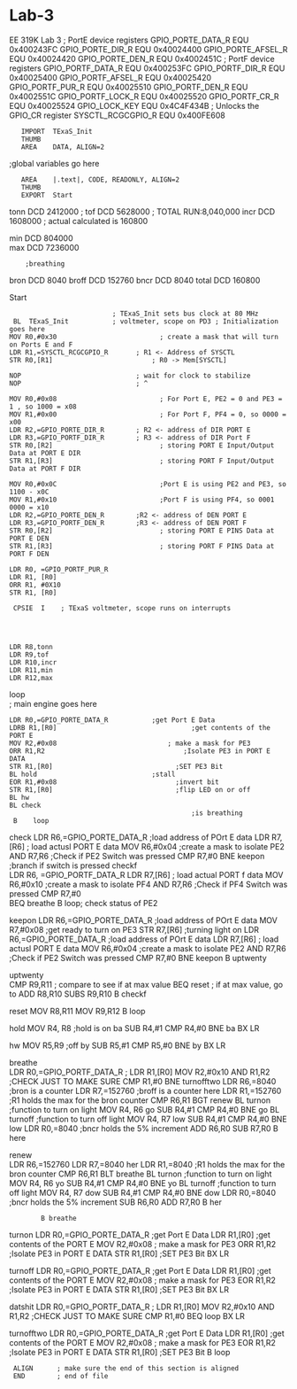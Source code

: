 # Lab-3
EE 319K Lab 3
; PortE device registers
 GPIO_PORTE_DATA_R  EQU 0x400243FC
 GPIO_PORTE_DIR_R   EQU 0x40024400
GPIO_PORTE_AFSEL_R EQU 0x40024420
GPIO_PORTE_DEN_R   EQU 0x4002451C
; PortF device registers
GPIO_PORTF_DATA_R  EQU 0x400253FC
GPIO_PORTF_DIR_R   EQU 0x40025400
GPIO_PORTF_AFSEL_R EQU 0x40025420
GPIO_PORTF_PUR_R   EQU 0x40025510
GPIO_PORTF_DEN_R   EQU 0x4002551C
GPIO_PORTF_LOCK_R  EQU 0x40025520
GPIO_PORTF_CR_R    EQU 0x40025524
GPIO_LOCK_KEY      EQU 0x4C4F434B  ; Unlocks the GPIO_CR register
SYSCTL_RCGCGPIO_R  EQU 0x400FE608

       IMPORT  TExaS_Init
       THUMB
       AREA    DATA, ALIGN=2
		  

;global variables go here


       AREA    |.text|, CODE, READONLY, ALIGN=2
       THUMB
       EXPORT  Start
		   

tonn 	DCD 2412000	; 
tof  	DCD 5628000		; TOTAL RUN:8,040,000
incr 	DCD 1608000		; actual calculated is 160800

min		DCD 804000	
max		DCD 7236000

		;breathing
bron	DCD 8040
broff	DCD 152760
bncr	DCD 8040
total 	DCD 160800
	
Start
	
	
                              ; TExaS_Init sets bus clock at 80 MHz
     BL  TExaS_Init           ; voltmeter, scope on PD3 ; Initialization goes here
	MOV R0,#0x30					      ; create a mask that will turn on Ports E and F
	LDR R1,=SYSCTL_RCGCGPIO_R		; R1 <- Address of SYSCTL	
	STR R0,[R1]					      	; R0 -> Mem[SYSCTL] 
	
	NOP		                    	; wait for clock to stabilize
	NOP			                    ; ^
	
	MOV R0,#0x08					      ; For Port E, PE2 = 0 and PE3 = 1 , so 1000 = x08
	MOV R1,#0x00					      ; For Port F, PF4 = 0, so 0000 = x00
	LDR R2,=GPIO_PORTE_DIR_R		; R2 <- address of DIR PORT E
	LDR R3,=GPIO_PORTF_DIR_R		; R3 <- address of DIR Port F 
	STR R0,[R2]						      ; storing PORT E Input/Output Data at PORT E DIR
	STR R1,[R3]						      ; storing PORT F Input/Output Data at PORT F DIR
	
	MOV R0,#0x0C					      ;Port E is using PE2 and PE3, so 1100 - x0C
	MOV R1,#0x10					      ;Port F is using PF4, so 0001 0000 = x10 
	LDR R2,=GPIO_PORTE_DEN_R		;R2 <- address of DEN PORT E
	LDR R3,=GPIO_PORTF_DEN_R		;R3 <- address of DEN PORT F
	STR R0,[R2]						      ; storing PORT E PINS Data at PORT E DEN
	STR R1,[R3]						      ; storing PORT F PINS Data at PORT F DEN
	
	LDR R0, =GPIO_PORTF_PUR_R
	LDR R1, [R0]
	ORR R1, #0X10
	STR R1, [R0]
	
     CPSIE  I    ; TExaS voltmeter, scope runs on interrupts
	 
	 
	 
	 
	LDR R8,tonn
	LDR R9,tof 
	LDR R10,incr
	LDR R11,min
	LDR R12,max
	
	
loop  
; main engine goes here 
	
	LDR R0,=GPIO_PORTE_DATA_R  			;get Port E Data 
	LDRB R1,[R0]							      ;get contents of the PORT E
	MOV R2,#0x08				           	; make a mask for PE3
	ORR R1,R2						            ;Isolate PE3 in PORT E DATA
	STR R1,[R0]						          ;SET PE3 Bit
	BL hold		                  		;stall
	EOR R1,#0x08					          ;invert bit
	STR R1,[R0]						          ;flip LED on or off
	BL hw				
	BL check
								                  ;is breathing	
     B    loop
	 
check LDR R6,=GPIO_PORTE_DATA_R ;load address of POrt E data
	  LDR R7,[R6]				; load actusl PORT E data 
	  MOV R6,#0x04				;create a mask to isolate PE2
	  AND R7,R6					;Check if PE2 Switch was pressed
	  CMP R7,#0
	  BNE keepon				;branch if switch is pressed
checkf	  
	  LDR R6, =GPIO_PORTF_DATA_R
	  LDR R7,[R6]				; load actual PORT f data 
	  MOV R6,#0x10				;create a mask to isolate PF4
	  AND R7,R6					;Check if PF4 Switch was pressed
	  CMP R7,#0					
	  BEQ breathe
      B loop; check status of PE2
					
keepon
			LDR R6,=GPIO_PORTE_DATA_R ;load address of POrt E data
			MOV R7,#0x08				;get ready to turn on PE3
			STR R7,[R6]					;turning light on
			LDR R6,=GPIO_PORTE_DATA_R ;load address of POrt E data
			LDR R7,[R6]				; load actusl PORT E data 
			MOV R6,#0x04				;create a mask to isolate PE2
			AND R7,R6					;Check if PE2 Switch was pressed
			CMP R7,#0
			BNE keepon
			B uptwenty

uptwenty	
			CMP R9,R11					; compare to see if at max value
			BEQ reset 					; if at max value, go to 
			ADD R8,R10 
			SUBS R9,R10
			B checkf

reset 		MOV R8,R11
			MOV R9,R12 
			B  loop 
			
hold  MOV R4, R8  ;hold is on
ba	  SUB R4,#1
	  CMP R4,#0
	  BNE ba
	  BX  LR
	  
hw    MOV R5,R9 ;off
by	  SUB R5,#1
	  CMP R5,#0
	  BNE by
	  BX  LR
			
			
breathe 	
			LDR R0,=GPIO_PORTF_DATA_R		; 
			LDR R1,[R0]
			MOV R2,#0x10
			AND R1,R2	;CHECK JUST TO MAKE SURE
			CMP R1,#0
			BNE turnofftwo
			LDR R6,=8040			;bron is a counter
			LDR R7,=152760				;broff is a counter
here 		LDR R1,=152760			;R1 holds the max for the bron counter
			CMP R6,R1
			BGT	renew
			BL turnon			;function to turn on light
			MOV R4, R6
go			SUB R4,#1
			CMP R4,#0
			BNE go
			BL turnoff 			;function to turn off light
			MOV R4, R7
low			SUB R4,#1
			CMP R4,#0
			BNE low
			LDR R0,=8040			;bncr holds the 5% increment
			ADD R6,R0
			SUB R7,R0
			B here
			
renew 		
			LDR R6,=152760
			LDR R7,=8040
her 		LDR R1,=8040			;R1 holds the max for the bron counter
			CMP R6,R1
			BLT	breathe
			BL turnon			;function to turn on light
			MOV R4, R6
yo			SUB R4,#1
			CMP R4,#0
			BNE yo
			BL turnoff 			;function to turn off light
			MOV R4, R7
dow			SUB R4,#1
			CMP R4,#0
			BNE dow
			LDR R0,=8040			;bncr holds the 5% increment
			SUB R6,R0
			ADD R7,R0
			B her
			
			B breathe

turnon
		LDR R0,=GPIO_PORTE_DATA_R  			;get Port E Data 
		LDR R1,[R0]							;get contents of the PORT E
		MOV R2,#0x08					; make a mask for PE3
		ORR R1,R2						;Isolate PE3 in PORT E DATA
		STR R1,[R0]						;SET PE3 Bit
		BX LR

turnoff 
		LDR R0,=GPIO_PORTE_DATA_R  			;get Port E Data 
		LDR R1,[R0]							;get contents of the PORT E
		MOV R2,#0x08					; make a mask for PE3
		EOR R1,R2						;Isolate PE3 in PORT E DATA
		STR R1,[R0]						;SET PE3 Bit
		BX LR

datshit	LDR R0,=GPIO_PORTF_DATA_R		; 
		LDR R1,[R0]
		MOV R2,#0x10
		AND R1,R2	;CHECK JUST TO MAKE SURE
		CMP R1,#0
		BEQ loop
		BX LR
		
turnofftwo 
		LDR R0,=GPIO_PORTE_DATA_R  			;get Port E Data 
		LDR R1,[R0]							;get contents of the PORT E
		MOV R2,#0x08					; make a mask for PE3
		EOR R1,R2						;Isolate PE3 in PORT E DATA
		STR R1,[R0]						;SET PE3 Bit
		B loop
		
     ALIGN      ; make sure the end of this section is aligned
     END        ; end of file
